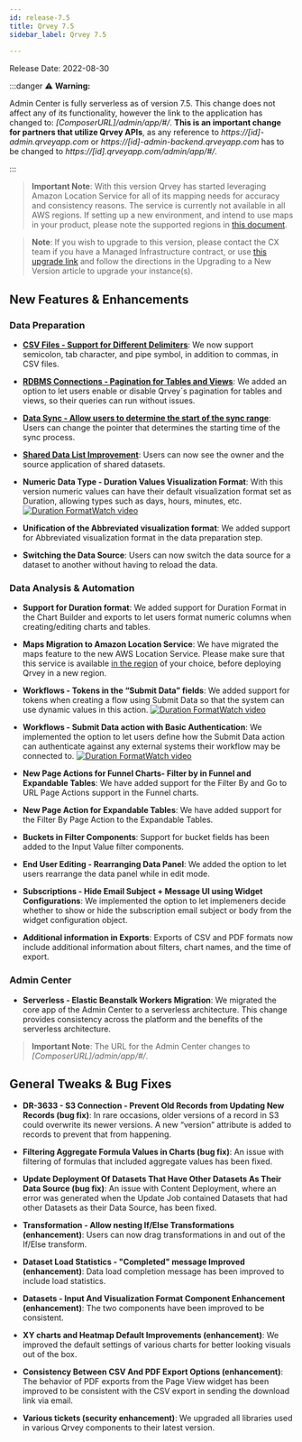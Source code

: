 ```yaml
---
id: release-7.5
title: Qrvey 7.5
sidebar_label: Qrvey 7.5
 
---
```

<div>

Release Date: 2022-08-30

:::danger :warning: **Warning:**

  Admin Center is fully serverless as of version 7.5. This change does not affect any of its functionality, however the link to the application has changed to:  *[ComposerURL]/admin/app/#/*. **This is an important change for partners that utilize Qrvey APIs**, as any reference to *https://[id]-admin.qrveyapp.com* or *https://[id]-admin-backend.qrveyapp.com* has to be changed to *https://[id].qrveyapp.com/admin/app/#/*. 

:::
 
 >**Important Note**: With this version Qrvey has started leveraging Amazon Location Service for all of its mapping needs for accuracy and consistency reasons. The service is currently not available in all AWS regions. If setting up a new environment, and intend to use maps in your product, please note the supported regions in [this document](../get-started/prerequisites-for-installation.md#aws-region-support).

 >**Note**: If you wish to upgrade to this version, please contact the CX team if you have a Managed Infrastructure contract, or use <a href="https://qrvey-autodeployapp.s3.amazonaws.com/autodeployappCloudformation-enterprise-7.5.json" target="_blank">this upgrade link</a> and follow the directions in the Upgrading to a New Version article to upgrade your instance(s). 

## New Features & Enhancements
 
### Data Preparation
* **[CSV Files - Support for Different Delimiters](../ui-docs/datasets/csv.md)**: We now support semicolon, tab character, and pipe symbol, in addition to commas, in CSV files.

* **[RDBMS Connections - Pagination for Tables and Views](../ui-docs/datasets/databases.md#creating-a-connection-using-the-default-method)**: We added an option to let users enable or disable Qrvey´s pagination for tables and views, so their queries can run without issues. 

* **[Data Sync - Allow users to determine the start of the sync range](../ui-docs/datasets/data-sync.md#next-sync-query-window)**: Users can change the pointer that determines the starting time of the sync process.

* **[Shared Data List Improvement](../ui-docs/datasets/dataset-views.md)**: Users can now see the owner and the source application of shared datasets.

* **Numeric Data Type - Duration Values Visualization Format**: With this version numeric values can have their default visualization format set as Duration, allowing types such as days, hours, minutes, etc. <a href="/docs/video-training/release/version-7.5#duration-visualization-format" target="_blank" className="tooltip"><img alt="Duration Format" src="https://s3.amazonaws.com/cdn.qrvey.com/documentation_assets/release-notes/video_icon.png#thumbnail-20" className="video-icon-png" /><span className="tooltiptext">Watch video</span></a>

* **Unification of the Abbreviated visualization format**: We added support for Abbreviated visualization format in the data preparation step. 

* **Switching the Data Source**: Users can now switch the data source for a dataset to another without having to reload the data.
 
### Data Analysis & Automation

* **Support for Duration format**: We added support for Duration Format in the Chart Builder and exports to let users format numeric columns when creating/editing charts and tables. 

* **Maps Migration to Amazon Location Service**: We have migrated the maps feature to the new AWS Location Service. Please make sure that this service is available [in the region](../get-started/prerequisites-for-installation.md#aws-region-support) of your choice, before deploying Qrvey in a new region. 

* **Workflows - Tokens in the “Submit Data” fields**: We added support for tokens when creating a flow using Submit Data so that the system can use dynamic values in this action. <a href="/docs/video-training/release/version-7.5#submit-data-action-improvements" target="_blank" className="tooltip"><img alt="Duration Format" src="https://s3.amazonaws.com/cdn.qrvey.com/documentation_assets/release-notes/video_icon.png#thumbnail-20" className="video-icon-png" /><span className="tooltiptext">Watch video</span></a>

* **Workflows - Submit Data action with Basic Authentication**: We implemented the option to let users define how the Submit Data action can authenticate against any external systems their workflow may be connected to.  <a href="/docs/video-training/release/version-7.5#submit-data-action-improvements" target="_blank" className="tooltip"><img alt="Duration Format" src="https://s3.amazonaws.com/cdn.qrvey.com/documentation_assets/release-notes/video_icon.png#thumbnail-20" className="video-icon-png" /><span className="tooltiptext">Watch video</span></a>

* **New Page Actions for Funnel Charts- Filter by in Funnel and Expandable Tables**: We have added support for the Filter By and Go to URL Page Actions support in the Funnel charts. 

* **New Page Action for Expandable Tables**: We have added support for the Filter By Page Action to the Expandable Tables. 

* **Buckets in Filter Components**: Support for bucket fields has been added to the Input Value filter components.  

* **End User Editing - Rearranging Data Panel**: We added the option to let users rearrange the data panel while in edit mode. 

* **Subscriptions - Hide Email Subject + Message UI using Widget Configurations**: We implemented the option to let implemeners decide whether to show or hide the subscription email subject or body from the widget configuration object. 

* **Additional information in Exports**: Exports of CSV and PDF formats now include additional information about filters, chart names, and the time of export. 
 
### Admin Center

* **Serverless - Elastic Beanstalk Workers Migration**: We migrated the core app of the Admin Center to a serverless architecture. This change provides consistency across the platform and the benefits of the serverless architecture.

> **Important Note**: The URL for the Admin Center changes to <i>[ComposerURL]/admin/app/#/</i>.

## General Tweaks & Bug Fixes

* **DR-3633 - S3 Connection - Prevent Old Records from Updating New Records (bug fix)**: In rare occasions, older versions of a record in S3 could overwrite its newer versions. A new “version” attribute is added to records to prevent that from happening. 

* **Filtering Aggregate Formula Values in Charts (bug fix)**: An issue with filtering of formulas that included aggregate values has been fixed. 

* **Update Deployment Of Datasets That Have Other Datasets As Their Data Source (bug fix)**: An issue with Content Deployment, where an error was generated when the Update Job contained Datasets that had other Datasets as their Data Source, has been fixed. 

* **Transformation - Allow nesting If/Else Transformations (enhancement)**: Users can now drag transformations in and out of the If/Else transform. 

* **Dataset Load Statistics - "Completed" message Improved (enhancement)**: Data load completion message has been improved to include load statistics. 

* **Datasets - Input And Visualization Format Component Enhancement  (enhancement)**: The two components have been improved to be consistent. 

* **XY charts and Heatmap Default Improvements (enhancement)**: We improved the default settings of various charts for better looking visuals out of the box. 

* **Consistency Between CSV And PDF Export Options (enhancement)**: The behavior of PDF exports from the Page View widget has been improved to be consistent with the CSV export in sending the download link via email. 

* **Various tickets (security enhancement)**: We upgraded all libraries used in various Qrvey components to their latest version. 

</div>